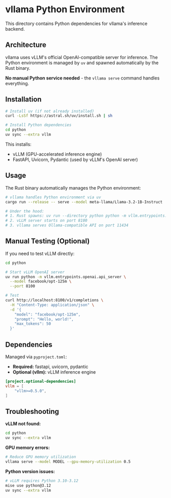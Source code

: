 # vllama Python Environment

This directory contains Python dependencies for vllama's inference backend.

## Architecture

vllama uses vLLM's official OpenAI-compatible server for inference. The Python environment is managed by `uv` and spawned automatically by the Rust binary.

**No manual Python service needed** - the `vllama serve` command handles everything.

## Installation

```bash
# Install uv (if not already installed)
curl -LsSf https://astral.sh/uv/install.sh | sh

# Install Python dependencies
cd python
uv sync --extra vllm
```

This installs:
- vLLM (GPU-accelerated inference engine)
- FastAPI, Uvicorn, Pydantic (used by vLLM's OpenAI server)

## Usage

The Rust binary automatically manages the Python environment:

```bash
# vllama handles Python environment via uv
cargo run --release -- serve --model meta-llama/Llama-3.2-1B-Instruct

# Under the hood:
# 1. Rust spawns: uv run --directory python python -m vllm.entrypoints.openai.api_server
# 2. vLLM server starts on port 8100
# 3. vllama serves Ollama-compatible API on port 11434
```

## Manual Testing (Optional)

If you need to test vLLM directly:

```bash
cd python

# Start vLLM OpenAI server
uv run python -m vllm.entrypoints.openai.api_server \
  --model facebook/opt-125m \
  --port 8100

# Test
curl http://localhost:8100/v1/completions \
  -H "Content-Type: application/json" \
  -d '{
    "model": "facebook/opt-125m",
    "prompt": "Hello, world!",
    "max_tokens": 50
  }'
```

## Dependencies

Managed via `pyproject.toml`:
- **Required:** fastapi, uvicorn, pydantic
- **Optional (vllm):** vLLM inference engine

```toml
[project.optional-dependencies]
vllm = [
    "vllm>=0.5.0",
]
```

## Troubleshooting

**vLLM not found:**
```bash
cd python
uv sync --extra vllm
```

**GPU memory errors:**
```bash
# Reduce GPU memory utilization
vllama serve --model MODEL --gpu-memory-utilization 0.5
```

**Python version issues:**
```bash
# vLLM requires Python 3.10-3.12
mise use python@3.12
uv sync --extra vllm
```
